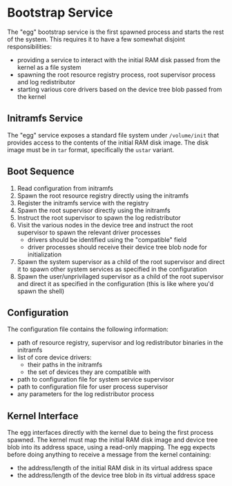 # Bootstrap Service
The "egg" bootstrap service is the first spawned process and starts the rest of the system.
This requires it to have a few somewhat disjoint responsibilities:
- providing a service to interact with the initial RAM disk passed from the kernel as a file system
- spawning the root resource registry process, root supervisor process and log redistributor
- starting various core drivers based on the device tree blob passed from the kernel

## Initramfs Service
The "egg" service exposes a standard file system under `/volume/init` that provides access to the contents of the initial RAM disk image.
The disk image must be in `tar` format, specifically the `ustar` variant.

## Boot Sequence
1. Read configuration from initramfs
2. Spawn the root resource registry directly using the initramfs
3. Register the initramfs service with the registry
4. Spawn the root supervisor directly using the initramfs
5. Instruct the root supervisor to spawn the log redistributor
6. Visit the various nodes in the device tree and instruct the root supervisor to spawn the relevant driver processes
    - drivers should be identified using the "compatible" field
    - driver processes should receive their device tree blob node for initialization
7. Spawn the system supervisor as a child of the root supervisor and direct it to spawn other system services as specified in the configuration
8. Spawn the user/unprivilaged supervisor as a child of the root supervisor and direct it as specified in the configuration (this is like where you'd spawn the shell)

## Configuration
The configuration file contains the following information:
- path of resource registry, supervisor and log redistributor binaries in the initramfs
- list of core device drivers:
    - their paths in the initramfs
    - the set of devices they are compatible with
- path to configuration file for system service supervisor
- path to configuration file for user process supervisor
- any parameters for the log redistributor process

## Kernel Interface
The egg interfaces directly with the kernel due to being the first process spawned.
The kernel must map the initial RAM disk image and device tree blob into its address space, using a read-only mapping.
The egg expects before doing anything to receive a message from the kernel containing:
- the address/length of the initial RAM disk in its virtual address space
- the address/length of the device tree blob in its virtual address space


